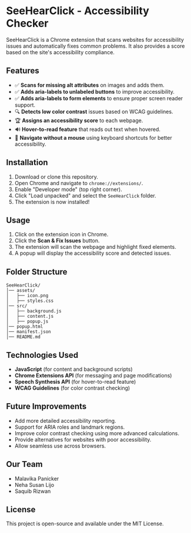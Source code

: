 # SeeHearClick - Accessibility Checker

SeeHearClick is a Chrome extension that scans websites for accessibility issues and automatically fixes common problems. It also provides a score based on the site's accessibility compliance.

## Features
- ✅ **Scans for missing alt attributes** on images and adds them.
- ✅ **Adds aria-labels to unlabeled buttons** to improve accessibility.
- ✅ **Adds aria-labels to form elements** to ensure proper screen reader support.
- 🔍 **Detects low color contrast** issues based on WCAG guidelines.
- 🏆 **Assigns an accessibility score** to each webpage.
- 🔊 **Hover-to-read feature** that reads out text when hovered.
- 🎯 **Navigate without a mouse** using keyboard shortcuts for better accessibility.

## Installation
1. Download or clone this repository.
2. Open Chrome and navigate to `chrome://extensions/`.
3. Enable "Developer mode" (top right corner).
4. Click "Load unpacked" and select the `SeeHearClick` folder.
5. The extension is now installed!

## Usage
1. Click on the extension icon in Chrome.
2. Click the **Scan & Fix Issues** button.
3. The extension will scan the webpage and highlight fixed elements.
4. A popup will display the accessibility score and detected issues.

## Folder Structure
```
SeeHearClick/
│── assets/
│   ├── icon.png
│   ├── styles.css
│── src/
│   ├── background.js
│   ├── content.js
│   ├── popup.js
│── popup.html
│── manifest.json
│── README.md
```

## Technologies Used
- **JavaScript** (for content and background scripts)
- **Chrome Extensions API** (for messaging and page modifications)
- **Speech Synthesis API** (for hover-to-read feature)
- **WCAG Guidelines** (for color contrast checking)

## Future Improvements
- Add more detailed accessibility reporting.
- Support for ARIA roles and landmark regions.
- Improve color contrast checking using more advanced calculations.
- Provide alternatives for websites with poor accessibility.
- Allow seamless use across browsers.

## Our Team
- Malavika Panicker
- Neha Susan Lijo
- Saquib Rizwan

## License
This project is open-source and available under the MIT License.
